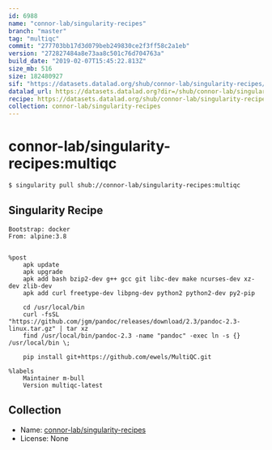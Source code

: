 ```yaml
---
id: 6988
name: "connor-lab/singularity-recipes"
branch: "master"
tag: "multiqc"
commit: "277703bb17d3d079beb249830ce2f3ff58c2a1eb"
version: "272827484a8e73aa8c501c76d704763a"
build_date: "2019-02-07T15:45:22.813Z"
size_mb: 516
size: 182480927
sif: "https://datasets.datalad.org/shub/connor-lab/singularity-recipes/multiqc/2019-02-07-277703bb-27282748/272827484a8e73aa8c501c76d704763a.simg"
datalad_url: https://datasets.datalad.org?dir=/shub/connor-lab/singularity-recipes/multiqc/2019-02-07-277703bb-27282748/
recipe: https://datasets.datalad.org/shub/connor-lab/singularity-recipes/multiqc/2019-02-07-277703bb-27282748/Singularity
collection: connor-lab/singularity-recipes
---
```


# connor-lab/singularity-recipes:multiqc

```bash
$ singularity pull shub://connor-lab/singularity-recipes:multiqc
```

## Singularity Recipe

```singularity
Bootstrap: docker
From: alpine:3.8


%post
    apk update
    apk upgrade
    apk add bash bzip2-dev g++ gcc git libc-dev make ncurses-dev xz-dev zlib-dev
    apk add curl freetype-dev libpng-dev python2 python2-dev py2-pip
    
    cd /usr/local/bin
    curl -fsSL "https://github.com/jgm/pandoc/releases/download/2.3/pandoc-2.3-linux.tar.gz" | tar xz
    find /usr/local/bin/pandoc-2.3 -name "pandoc" -exec ln -s {} /usr/local/bin \;

    pip install git+https://github.com/ewels/MultiQC.git

%labels
    Maintainer m-bull
    Version multiqc-latest
```

## Collection

 - Name: [connor-lab/singularity-recipes](https://github.com/connor-lab/singularity-recipes)
 - License: None


